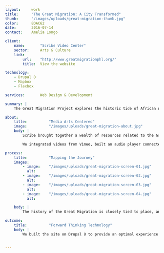 ```yaml
---
layout:     work
title:      "The Great Migration: A City Transformed"
thumb:      "/images/uploads/great-migration-thumb.jpg"
color:      8DAC62
date:       2016-07-14
contact:    Amelia Longo

client:
    name:       "Scribe Video Center"
    sector:     Arts & Culture
    link:   
        url:    "http://www.greatmigrationphl.org/"
        title:  View the website

technology:
    - Drupal 8
    - Mapbox
    - Flexbox

services:       Web Design & Development

summary: |
    The Great Migration Project explores the historic tide of African Americans who moved North to Philadelphia in the early 1900s. Scribe Video Center needed a website to showcase their commissioned media arts works, and to provide context and history for the project. We collaborated with their team to develop a custom Drupal site optimized for storytelling through rich media.

about:
    title:          "Media Arts Centered"
    image:          "/images/uploads/great-migration-about.jpg"
    body: |
        Scribe brought together a wealth of resources related to the Great Migration, both from primary source collections and created as part of the project. Knowing that each media arts work would be linked to a location, an artist, and a variety of supporting media, we built the site with the ability to add flexible types of content throughout.

        We integrated videos from Vimeo, built an audio player connected to a map, and created connections to resources from external sites, designing each page to feature this rich content in way that told the full story of each part of the overall project. Visitors can watch artist statement videos and behind-the-scenes footage, listen to oral histories shown at specific geographic locations, and view albums of archival photographs.

process:
    title:          "Mapping the Journey"
    images:
        - image:    "/images/uploads/great-migration-screen-01.jpg"
          alt:      
        - image:    "/images/uploads/great-migration-screen-02.jpg"
          alt:      
        - image:    "/images/uploads/great-migration-screen-03.jpg"
          alt:      
        - image:    "/images/uploads/great-migration-screen-04.jpg"
          alt:      

    body: |
        The history of the Great Migration is closely tied to place, and many of the featured works were site-inspired, so visualizing place and movement was key to understanding the story. We used Mapbox.js with custom map tiles to match the look and feel of the site, plotting points for featured oral histories and other audio clips, and detailing distances traveled. For instance, as part of Kevin Everson's *Eason*, visitors can see that James Walker Hood Eason, leader of Universal Negro Improvement Association of Philadelphia, journeyed over 400 miles from Salisbury, North Carolina.

outcome:
    title:          "Forward Thinking Technology"
    body: |
        We built the site on Drupal 8 to provide an optimal experience for those managing the site and for visitors. Drupal 8's new breakpoint system shows users appropriately sized images based on their screen size, which allows for faster loading on mobile devices&mdash;especially important for Great Migration audiences, who might be looking for information on the go, at a project installation or event. And keeping the site up-to-date is easy for the Scribe team, with Drupal 8's built-in WYSIWYG editors, improved user roles and permissions, and quick editing capabilities. We also created detailed administrative documentation and conducted an on-site training, which we recorded to help bring future project staff up-to-speed.


---
```


